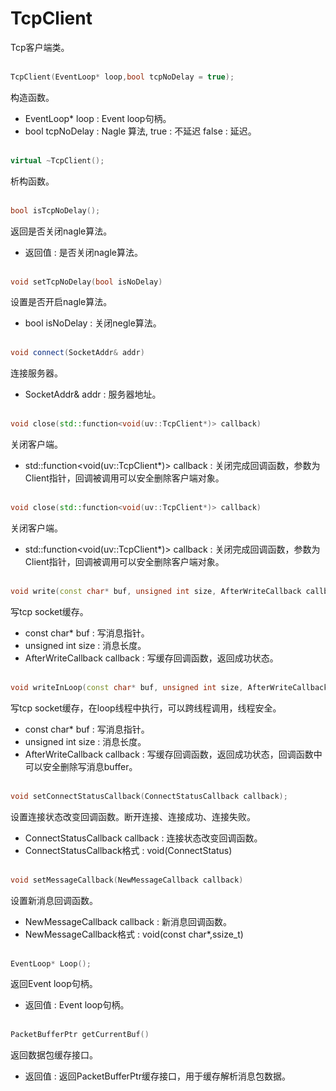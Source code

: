 # TcpClient
Tcp客户端类。
<br></br>
```C++
TcpClient(EventLoop* loop,bool tcpNoDelay = true);
```
构造函数。
* EventLoop* loop : Event loop句柄。
* bool tcpNoDelay :  Nagle 算法, true : 不延迟 false : 延迟。
<br></br>
```C++
virtual ~TcpClient();
```
析构函数。
<br></br>
```C++
bool isTcpNoDelay();
```
返回是否关闭nagle算法。
* 返回值 : 是否关闭nagle算法。
<br></br>
```C++
void setTcpNoDelay(bool isNoDelay)
```
设置是否开启nagle算法。
* bool isNoDelay : 关闭negle算法。
<br></br>
```C++
void connect(SocketAddr& addr)
```
连接服务器。
* SocketAddr& addr : 服务器地址。
<br></br>
```C++
void close(std::function<void(uv::TcpClient*)> callback)
```
关闭客户端。
* std::function<void(uv::TcpClient*)> callback : 关闭完成回调函数，参数为Client指针，回调被调用可以安全删除客户端对象。
<br></br>
```C++
void close(std::function<void(uv::TcpClient*)> callback)
```
关闭客户端。
* std::function<void(uv::TcpClient*)> callback : 关闭完成回调函数，参数为Client指针，回调被调用可以安全删除客户端对象。
<br></br>
```C++
void write(const char* buf, unsigned int size, AfterWriteCallback callback = nullptr)
```
写tcp socket缓存。
* const char* buf : 写消息指针。
* unsigned int size : 消息长度。
* AfterWriteCallback callback : 写缓存回调函数，返回成功状态。
<br></br>
```C++
void writeInLoop(const char* buf, unsigned int size, AfterWriteCallback callback)
```
写tcp socket缓存，在loop线程中执行，可以跨线程调用，线程安全。
* const char* buf : 写消息指针。
* unsigned int size : 消息长度。
* AfterWriteCallback callback : 写缓存回调函数，返回成功状态，回调函数中可以安全删除写消息buffer。
<br></br>
```C++
void setConnectStatusCallback(ConnectStatusCallback callback);
```
设置连接状态改变回调函数。断开连接、连接成功、连接失败。
* ConnectStatusCallback callback : 连接状态改变回调函数。
* ConnectStatusCallback格式  : void(ConnectStatus) 
<br></br>
```C++
void setMessageCallback(NewMessageCallback callback)
```
设置新消息回调函数。
* NewMessageCallback callback : 新消息回调函数。
* NewMessageCallback格式 : void(const char*,ssize_t)
<br></br>
```C++
EventLoop* Loop();
```
返回Event loop句柄。
* 返回值 : Event loop句柄。
<br></br>
```C++
PacketBufferPtr getCurrentBuf()
```
返回数据包缓存接口。
* 返回值 : 返回PacketBufferPtr缓存接口，用于缓存解析消息包数据。
    
    

    
    